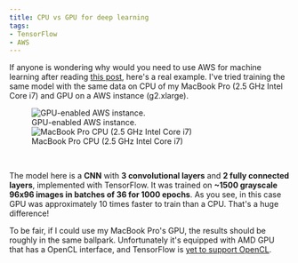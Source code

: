 ```yaml
---
title: CPU vs GPU for deep learning
tags:
- TensorFlow
- AWS
---
```

If anyone is wondering why would you need to use AWS for machine learning after reading [this post](http://navoshta.com/aws-tensorflow/), here's a real example. I've tried training the same model with the same data on CPU of my MacBook Pro (2.5 GHz Intel Core i7) and GPU on a AWS instance (g2.xlarge).<!--more-->

<figure class="align-center" style="width: 300px">
  <img src="{{ base_path }}/images/posts/gpu_vs_cpu-aws.png_" alt="GPU-enabled AWS instance.">
  <figcaption>GPU-enabled AWS instance.</figcaption>
  <img src="{{ base_path }}/images/posts/gpu_vs_cpu-mac.png_" alt="MacBook Pro CPU (2.5 GHz Intel Core i7)">
  <figcaption>MacBook Pro CPU (2.5 GHz Intel Core i7)</figcaption>
</figure> 
<br>

The model here is a **CNN** with **3 convolutional layers** and **2 fully connected layers**, implemented with TensorFlow. It was trained on **~1500 grayscale 96x96 images in batches of 36 for 1000 epochs**. As you see, in this case GPU was approximately 10 times faster to train than a CPU. That's a huge difference!

To be fair, if I could use my MacBook Pro's GPU, the results should be roughly in the same ballpark. Unfortunately it's equipped with AMD GPU that has a OpenCL interface, and TensorFlow is [yet to support OpenCL](https://github.com/tensorflow/tensorflow/issues/22).